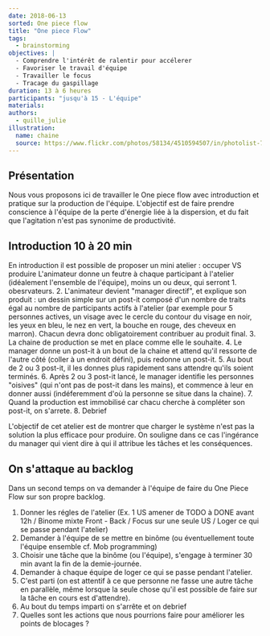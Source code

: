 ```yaml
---
date: 2018-06-13
sorted: One piece flow
title: "One piece Flow"
tags:
  - brainstorming
objectives: |
  - Comprendre l'intérêt de ralentir pour accélerer
  - Favoriser le travail d'équipe
  - Travailler le focus
  - Tracage du gaspillage
duration: 13 à 6 heures
participants: "jusqu'à 15 - L'équipe"
materials:
authors:
  - quille_julie
illustration:
  name: chaine
  source: https://www.flickr.com/photos/58134/4510594507/in/photolist-7SzYAP-9tDwy2-3gAK1X-bkxvPd-4GRT85-pqRaQh-24DUoVk-UNGz7U-dyrfGC-eNTbZo-o5Q2ZR-afrXgJ-4SWXW1-5v9gUe-aJtEJx-T7xeKq-DuRpAs-dVC8b9-TQMra9-niz4NE-6gMKfW-4Km7zh-25F1QA1-qReedg-pNasKe-23wNULF-bGHrHg-kqRsaA-djE2Po-CZiFh1-Whhars-aeq6gU-vKyRF9-anhvSQ-URMFYd-5qZx6h-mFypgr-bptz4g-gcTNdh-8AXA9F-bNwgin-7hixhH-3u9UaF-qJgRD-aneGgR-bmA47k-fVLZiV-EVRbrD-m5p3qK-XsBPr8
---
```


## Présentation

Nous vous proposons ici de travailler le One piece flow avec introduction et pratique sur la production de l'équipe. L'objectif est de faire prendre conscience à l'équipe de la perte d'énergie liée à la dispersion, et du fait que l'agitation n'est pas synonime de productivité.

## Introduction 10 à 20 min

En introduction il est possible de proposer un mini atelier : occuper VS produire
L'animateur donne un feutre à chaque participant à l'atelier (idéalement l'ensemble de l'équipe), moins un ou deux, qui serront 1. obesrvateurs.
2. L'animateur devient "manager directif", et explique son produit : un dessin simple sur un post-it composé d'un nombre de traits égal au nombre de participants actifs à l'atelier (par exemple pour 5 personnes actives, un visage avec le cercle du contour du visage en noir, les yeux en bleu, le nez en vert, la bouche en rouge, des cheveux en marron). Chacun devra donc obligatoirement contribuer au produit final.
3. La chaine de production se met en place comme elle le souhaite.
4. Le manager donne un post-it à un bout de la chaine et attend qu'il ressorte de l'autre côté (coller à un endroit défini), puis redonne un post-it.
5. Au bout de 2 ou 3 post-it, il les donnes plus rapidement sans attendre qu'ils soient terminés.
6. Après 2 ou 3 post-it lancé, le manager identifie les personnes "oisives" (qui n'ont pas de post-it dans les mains), et commence à leur en donner aussi (indéferemment d'où la personne se situe dans la chaine).
7. Quand la production est immobilisé car chacu cherche à compléter son post-it, on s'arrete.
8. Debrief

L'objectif de cet atelier est de montrer que charger le système n'est pas la solution la plus efficace pour produire. On souligne dans ce cas l'ingérance du manager qui vient dire à qui il attribue les tâches et les conséquences.


## On s'attaque au backlog

Dans un second temps on va demander à l'équipe de faire du One Piece Flow sur son propre backlog.
1. Donner les régles de l'atelier (Ex. 1 US amener de TODO à DONE avant 12h / Binome mixte Front - Back / Focus sur une seule US / Loger ce qui se passe pendant l'atelier)
2. Demander à l'équipe de se mettre en binôme (ou éventuellement toute l'équipe ensemble cf. Mob programming)
3. Choisir une tâche que la binôme (ou l'équipe), s'engage à terminer 30 min avant la fin de la demie-journée.
4. Demander à chaque équipe de loger ce qui se passe pendant l'atelier.
5. C'est parti (on est attentif à ce que personne ne fasse une autre tâche en parallèle, même lorsque la seule chose qu'il est possible de faire sur la tâche en cours est d'attendre).
6. Au bout du temps imparti on s'arrête et on debrief
7. Quelles sont les actions que nous pourrions faire pour améliorer les points de blocages ?
